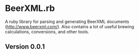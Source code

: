 BeerXML.rb
==========

A ruby library for parsing and generating BeerXML documents (http://www.beerxml.com/). Also contains a lot of useful brewing calculations, conversions, and other tools.

Version 0.0.1
-------------
